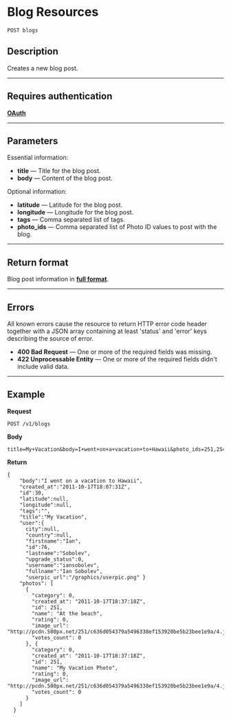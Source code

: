 # Blog Resources

    POST blogs

## Description
Creates a new blog post.

***

## Requires authentication
**[OAuth][]**

***

## Parameters

Essential information:

- **title** — Title for the blog post.
- **body** — Content of the blog post.

Optional information:

- **latitude** — Latitude for the blog post.
- **longitude** — Longitude for the blog post.
- **tags** — Comma separated list of tags.
- **photo_ids** — Comma separated list of Photo ID values to post with the blog.

***

## Return format
Blog post information in **[full format][]**.

***

## Errors
All known errors cause the resource to return HTTP error code header together with a JSON array containing at least 'status' and 'error' keys describing the source of error.

- **400 Bad Request** — One or more of the required fields was missing.
- **422 Unprocessable Entity** — One or more of the required fields didn't include valid data.

***

## Example
**Request**

    POST /v1/blogs

**Body**

    title=My+Vacation&body=I+went+on+a+vacation+to+Hawaii&photo_ids=251,254

**Return**

    {
        "body":"I went on a vacation to Hawaii",
        "created_at":"2011-10-17T18:07:31Z",
        "id":30,
        "latitude":null,
        "longitude":null,
        "tags":"",
        "title":"My Vacation",
        "user":{
          city":null,
          "country":null,
          "firstname":"Ian",
          "id":76,
          "lastname":"Sobolev",
          "upgrade_status":0,
          "username":"iansobolev",
          "fullname":"Ian Sobolev",
          "userpic_url":"/graphics/userpic.png" }
        "photos": [
          {
            "category": 0,
            "created_at": "2011-10-17T18:37:18Z",
            "id": 251,
            "name": "At the beach",
            "rating": 0,
            "image_url": "http://pcdn.500px.net/251/c636d054379a5496338ef153920be5b23bee1e9a/4.jpg",
            "votes_count": 0
          }, {
            "category": 0,
            "created_at": "2011-10-17T18:37:18Z",
            "id": 251,
            "name": "My Vacation Photo",
            "rating": 0,
            "image_url": "http://pcdn.500px.net/251/c636d054379a5496338ef153920be5b23bee1e9a/4.jpg",
            "votes_count": 0
          }
        ]
      }

[OAuth]: https://github.com/500px/api-documentation/tree/master/authentication
[full format]: https://github.com/500px/api-documentation/blob/master/basics/formats_and_terms.md#full-format